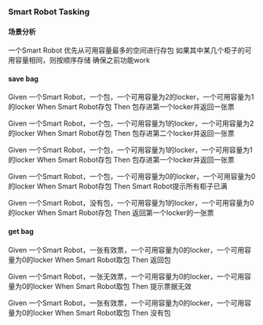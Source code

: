 ### Smart Robot Tasking

#### 场景分析
一个Smart Robot
优先从可用容量最多的空间进行存包
如果其中某几个柜子的可用容量相同，则按顺序存储
确保之前功能work

#### save bag
Given 一个Smart Robot，一个包，一个可用容量为2的locker，一个可用容量为1的locker
When Smart Robot存包
Then 包存进第一个locker并返回一张票

Given 一个Smart Robot，一个包，一个可用容量为1的locker，一个可用容量为2的locker
When Smart Robot存包
Then 包存进第二个locker并返回一张票

Given 一个Smart Robot，一个包，一个可用容量为1的locker，一个可用容量为1的locker
When Smart Robot存包
Then 包存进第一个locker并返回一张票

Given 一个Smart Robot，一个包，一个可用容量为0的locker，一个可用容量为0的locker
When Smart Robot存包
Then Smart Robot提示所有柜子已满

Given 一个Smart Robot，没有包，一个可用容量为1的locker，一个可用容量为0的locker
When Smart Robot存包
Then 返回第一个locker的一张票


#### get bag
Given 一个Smart Robot，一张有效票，一个可用容量为0的locker，一个可用容量为0的locker
When Smart Robot取包
Then 返回包

Given 一个Smart Robot，一张无效票，一个可用容量为0的locker，一个可用容量为0的locker
When Smart Robot取包
Then 提示票据无效

Given 一个Smart Robot，一张有效票，一个可用容量为0的locker，一个可用容量为0的locker
When Smart Robot取包
Then 没有包

